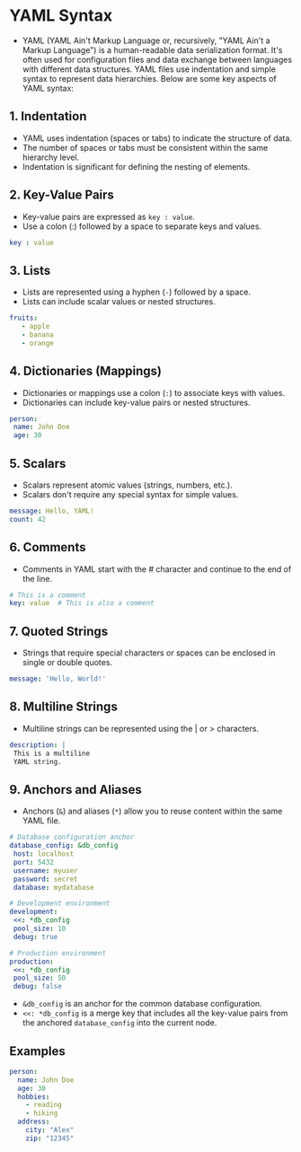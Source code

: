 # YAML Syntax

+ YAML (YAML Ain't Markup Language or, recursively, "YAML Ain't a Markup Language") is a human-readable data serialization format. It's often used for configuration files and data exchange between languages with different data structures. YAML files use indentation and simple syntax to represent data hierarchies. Below are some key aspects of YAML syntax:

## 1. Indentation

+ YAML uses indentation (spaces or tabs) to indicate the structure of data.
+ The number of spaces or tabs must be consistent within the same hierarchy level.
+ Indentation is significant for defining the nesting of elements.

## 2. Key-Value Pairs

+ Key-value pairs are expressed as `key : value`.
+ Use a colon (:) followed by a space to separate keys and values.

```yaml
key : value
```

## 3. Lists

+ Lists are represented using a hyphen (`-`) followed by a space.
+ Lists can include scalar values or nested structures.

 ```yaml
fruits:
    - apple
    - banana
    - orange
 ```

## 4. Dictionaries (Mappings)

+ Dictionaries or mappings use a colon (`:`) to associate keys with values.
+ Dictionaries can include key-value pairs or nested structures.

 ```yaml
person:
  name: John Doe
  age: 30
 ```

## 5. Scalars

+ Scalars represent atomic values (strings, numbers, etc.).
+ Scalars don't require any special syntax for simple values.

```yaml
message: Hello, YAML!
count: 42
```

## 6. Comments

+ Comments in YAML start with the # character and continue to the end of the line.

```yaml
# This is a comment
key: value  # This is also a comment
```

## 7. Quoted Strings

+ Strings that require special characters or spaces can be enclosed in single or double quotes.

 ```yaml
message: 'Hello, World!'
 ```

## 8. Multiline Strings

+ Multiline strings can be represented using the | or > characters.

 ```yaml
description: |
  This is a multiline
  YAML string.
 ```

## 9. Anchors and Aliases

+ Anchors (`&`) and aliases (`*`) allow you to reuse content within the same YAML file.

 ```yaml
# Database configuration anchor
database_config: &db_config
  host: localhost
  port: 5432
  username: myuser
  password: secret
  database: mydatabase

# Development environment
development:
  <<: *db_config
  pool_size: 10
  debug: true

# Production environment
production:
  <<: *db_config
  pool_size: 50
  debug: false
 ```

+ `&db_config` is an anchor for the common database configuration.
+ `<<: *db_config` is a merge key that includes all the key-value pairs from the anchored `database_config` into the current node.

## Examples

```yaml
person:
  name: John Doe
  age: 30
  hobbies:
    - reading
    - hiking
  address:
    city: "Alex"
    zip: "12345"
```
